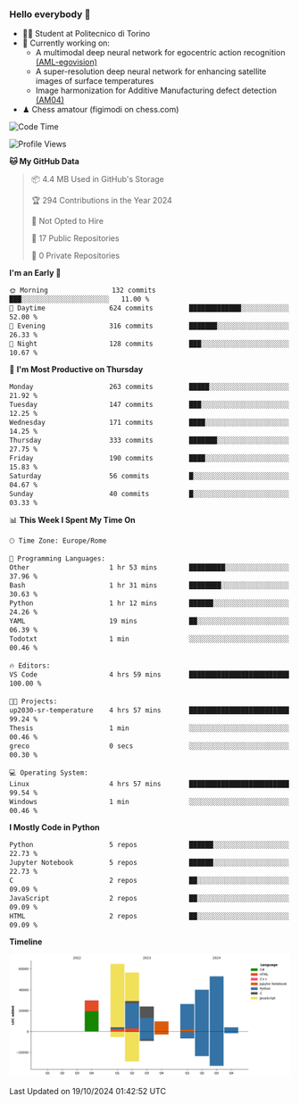 ### Hello everybody 👋
- 🧑‍🎓 Student at Politecnico di Torino
- 🤖 Currently working on:
  - A multimodal deep neural network for egocentric action recognition [(AML-egovision)](https://github.com/figimodi/AML-egovision)
  - A super-resolution deep neural network for enhancing satellite images of surface temperatures
  - Image harmonization for Additive Manufacturing defect detection [(AM04)](https://github.com/figimodi/AM04)
- ♟ Chess amatour (figimodi on chess.com)

<!--
[![Figimodi's GitHub stats](https://github-readme-stats.vercel.app/api?username=figimodi&rank_icon=github&show_icons=true&include_all_commits=true)](https://github.com/figimodi/github-readme-stats)

![Top Langs](https://github-readme-stats.vercel.app/api/top-langs/?username=figimodi&layout=compact&)

[![Figimodi's WakaTime stats](https://github-readme-stats.vercel.app/api/wakatime?username=figimodi)](https://github.com/figimodi/github-readme-stats)
-->

<!--START_SECTION:waka-->
![Code Time](http://img.shields.io/badge/Code%20Time-407%20hrs%2045%20mins-blue)

![Profile Views](http://img.shields.io/badge/Profile%20Views-0-blue)

**🐱 My GitHub Data** 

> 📦 4.4 MB Used in GitHub's Storage 
 > 
> 🏆 294 Contributions in the Year 2024
 > 
> 🚫 Not Opted to Hire
 > 
> 📜 17 Public Repositories 
 > 
> 🔑 0 Private Repositories 
 > 
**I'm an Early 🐤** 

```text
🌞 Morning                132 commits         ███░░░░░░░░░░░░░░░░░░░░░░   11.00 % 
🌆 Daytime                624 commits         █████████████░░░░░░░░░░░░   52.00 % 
🌃 Evening                316 commits         ███████░░░░░░░░░░░░░░░░░░   26.33 % 
🌙 Night                  128 commits         ███░░░░░░░░░░░░░░░░░░░░░░   10.67 % 
```
📅 **I'm Most Productive on Thursday** 

```text
Monday                   263 commits         █████░░░░░░░░░░░░░░░░░░░░   21.92 % 
Tuesday                  147 commits         ███░░░░░░░░░░░░░░░░░░░░░░   12.25 % 
Wednesday                171 commits         ████░░░░░░░░░░░░░░░░░░░░░   14.25 % 
Thursday                 333 commits         ███████░░░░░░░░░░░░░░░░░░   27.75 % 
Friday                   190 commits         ████░░░░░░░░░░░░░░░░░░░░░   15.83 % 
Saturday                 56 commits          █░░░░░░░░░░░░░░░░░░░░░░░░   04.67 % 
Sunday                   40 commits          █░░░░░░░░░░░░░░░░░░░░░░░░   03.33 % 
```


📊 **This Week I Spent My Time On** 

```text
🕑︎ Time Zone: Europe/Rome

💬 Programming Languages: 
Other                    1 hr 53 mins        █████████░░░░░░░░░░░░░░░░   37.96 % 
Bash                     1 hr 31 mins        ████████░░░░░░░░░░░░░░░░░   30.63 % 
Python                   1 hr 12 mins        ██████░░░░░░░░░░░░░░░░░░░   24.26 % 
YAML                     19 mins             ██░░░░░░░░░░░░░░░░░░░░░░░   06.39 % 
Todotxt                  1 min               ░░░░░░░░░░░░░░░░░░░░░░░░░   00.46 % 

🔥 Editors: 
VS Code                  4 hrs 59 mins       █████████████████████████   100.00 % 

🐱‍💻 Projects: 
up2030-sr-temperature    4 hrs 57 mins       █████████████████████████   99.24 % 
Thesis                   1 min               ░░░░░░░░░░░░░░░░░░░░░░░░░   00.46 % 
greco                    0 secs              ░░░░░░░░░░░░░░░░░░░░░░░░░   00.30 % 

💻 Operating System: 
Linux                    4 hrs 57 mins       █████████████████████████   99.54 % 
Windows                  1 min               ░░░░░░░░░░░░░░░░░░░░░░░░░   00.46 % 
```

**I Mostly Code in Python** 

```text
Python                   5 repos             ██████░░░░░░░░░░░░░░░░░░░   22.73 % 
Jupyter Notebook         5 repos             ██████░░░░░░░░░░░░░░░░░░░   22.73 % 
C                        2 repos             ██░░░░░░░░░░░░░░░░░░░░░░░   09.09 % 
JavaScript               2 repos             ██░░░░░░░░░░░░░░░░░░░░░░░   09.09 % 
HTML                     2 repos             ██░░░░░░░░░░░░░░░░░░░░░░░   09.09 % 
```



**Timeline**

![Lines of Code chart](https://raw.githubusercontent.com/figimodi/figimodi/main/assets/bar_graph.png)


 Last Updated on 19/10/2024 01:42:52 UTC
<!--END_SECTION:waka-->

<!--
**figimodi/figimodi** is a ✨ _special_ ✨ repository because its `README.md` (this file) appears on your GitHub profile.

Here are some ideas to get you started:

- 🔭 I’m currently working on ...
- 🌱 I’m currently learning ...
- 👯 I’m looking to collaborate on ...
- 🤔 I’m looking for help with ...
- 💬 Ask me about ...
- 📫 How to reach me: ...
- 😄 Pronouns: ...
- ⚡ Fun fact: ...
-->
